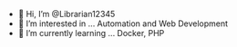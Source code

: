 - 👋 Hi, I’m @Librarian12345
- 👀 I’m interested in ... Automation and Web Development
- 🌱 I’m currently learning ... Docker, PHP


<!---
Librarian12345/Librarian12345 is a ✨ special ✨ repository because its `README.md` (this file) appears on your GitHub profile.
You can click the Preview link to take a look at your changes.
--->
